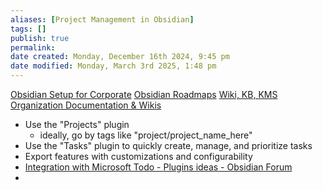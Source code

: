 ```yaml
---
aliases: [Project Management in Obsidian]
tags: []
publish: true
permalink: 
date created: Monday, December 16th 2024, 9:45 pm
date modified: Monday, March 3rd 2025, 1:48 pm
---
```


[Obsidian Setup for Corporate](../Obsidian%20Setup%20for%20Corporate/Obsidian%20Setup%20for%20Corporate.md)
[Obsidian Roadmaps](../../📁%2051%20-%20Cyberbase/Obsidian%20Roadmaps/Obsidian%20Roadmaps.md)
[Wiki, KB, KMS](../../📁%2003%20-%20Curations,%20Stacks/Wiki,%20KB,%20KMS/Wiki,%20KB,%20KMS.md)
[Organization Documentation & Wikis](../../📁%2005%20-%20Organizational%20Cyber/Organization%20Documentation%20&%20Wikis/Organization%20Documentation%20&%20Wikis.md)

- Use the "Projects" plugin
	- ideally, go by tags like "project/project_name_here"
- Use the "Tasks" plugin to quickly create, manage, and prioritize tasks
- Export features with customizations and configurability
- [Integration with Microsoft Todo - Plugins ideas - Obsidian Forum](https://forum.obsidian.md/t/integration-with-microsoft-todo/51156/19)
- 